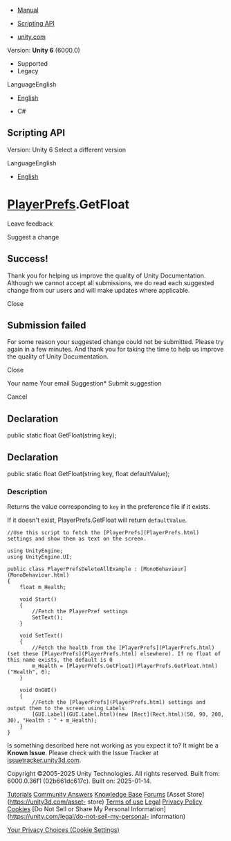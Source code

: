 [ ]()

  * [Manual](../Manual/index.html)
  * [Scripting API](../ScriptReference/index.html)

  * [unity.com](https://unity.com/)

Version: **Unity 6** (6000.0)

  * Supported
  * Legacy

LanguageEnglish

  * [English]()

  * C#

[ ](https://docs.unity3d.com)

## Scripting API

Version: Unity 6 Select a different version

LanguageEnglish

  * [English]()

#  [PlayerPrefs](PlayerPrefs.html).GetFloat

Leave feedback

Suggest a change

## Success!

Thank you for helping us improve the quality of Unity Documentation. Although
we cannot accept all submissions, we do read each suggested change from our
users and will make updates where applicable.

Close

## Submission failed

For some reason your suggested change could not be submitted. Please <a>try
again</a> in a few minutes. And thank you for taking the time to help us
improve the quality of Unity Documentation.

Close

Your name Your email Suggestion* Submit suggestion

Cancel

[ ]()

## Declaration

public static float GetFloat(string key);

## Declaration

public static float GetFloat(string key, float defaultValue);

### Description

Returns the value corresponding to `key` in the preference file if it exists.

If it doesn't exist, PlayerPrefs.GetFloat will return `defaultValue`.

    
    
    //Use this script to fetch the [PlayerPrefs](PlayerPrefs.html) settings and show them as text on the screen.  
      
    using UnityEngine;
    using UnityEngine.UI;  
      
    public class PlayerPrefsDeleteAllExample : [MonoBehaviour](MonoBehaviour.html)
    {
        float m_Health;  
      
        void Start()
        {
            //Fetch the PlayerPref settings
            SetText();
        }  
      
        void SetText()
        {
            //Fetch the health from the [PlayerPrefs](PlayerPrefs.html) (set these [PlayerPrefs](PlayerPrefs.html) elsewhere). If no float of this name exists, the default is 0
            m_Health = [PlayerPrefs.GetFloat](PlayerPrefs.GetFloat.html)("Health", 0);
        }  
      
        void OnGUI()
        {
            //Fetch the [PlayerPrefs](PlayerPrefs.html) settings and output them to the screen using Labels
            [GUI.Label](GUI.Label.html)(new [Rect](Rect.html)(50, 90, 200, 30), "Health : " + m_Health);
        }
    }
    

Is something described here not working as you expect it to? It might be a
**Known Issue**. Please check with the Issue Tracker at
[issuetracker.unity3d.com](https://issuetracker.unity3d.com).

Copyright ©2005-2025 Unity Technologies. All rights reserved. Built from:
6000.0.36f1 (02b661dc617c). Built on: 2025-01-14.

[Tutorials](https://unity3d.com/learn) [Community
Answers](https://answers.unity3d.com) [Knowledge
Base](https://support.unity3d.com/hc/en-us)
[Forums](https://forum.unity3d.com) [Asset Store](https://unity3d.com/asset-
store) [Terms of use](https://docs.unity3d.com/Manual/TermsOfUse.html)
[Legal](https://unity.com/legal) [Privacy
Policy](https://unity.com/legal/privacy-policy)
[Cookies](https://unity.com/legal/cookie-policy) [Do Not Sell or Share My
Personal Information](https://unity.com/legal/do-not-sell-my-personal-
information)

[Your Privacy Choices (Cookie Settings)](javascript:void\(0\);)

